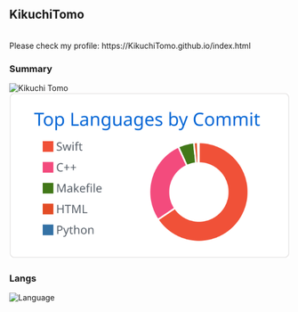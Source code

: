 ## KikuchiTomo

<br>
Please check my profile: https://KikuchiTomo.github.io/index.html
<br>

### Summary
![Kikuchi Tomo](https://git-hub-readme-stats-deploy-uod2.vercel.app/api?username=KikuchiTomo&show=prs_merged,prs_merged_percentage&hide=stars&show_icons=true&&include_all_commits=true&count_private=true)
![Langs](https://raw.githubusercontent.com/KikuchiTomo/KikuchiTomo/e5393f56d2f1574878b6ec003eefd0bc8e2c75a3/profile-summary-card-output/github/2-most-commit-language.svg)

### Langs
![Language](https://skillicons.dev/icons?i=c,cpp,swift,ts,html,css,java,mysql,py,ruby,rust&perline=10)

<!--
curl -X PURGE
https://camo.githubusercontent.com/2ea3fb673b1cb4eb65e8a2183aaad03a4c1e54d185fc169e6c005dd287d27431/68747470733a2f2f6769742d6875622d726561646d652d73746174732d6465706c6f792d756f64322e76657263656c2e6170702f6170693f757365726e616d653d4b696b75636869546f6d6f2673686f773d7072735f6d65726765642c7072735f6d65726765645f70657263656e7461676526686964653d73746172732673686f775f69636f6e733d747275652626696e636c7564655f616c6c5f636f6d6d6974733d7472756526636f756e745f707269766174653d74727565
-->
